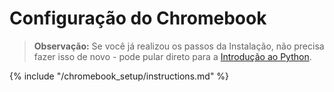 # Configuração do Chromebook

> **Observação:** Se você já realizou os passos da Instalação, não precisa fazer isso de novo - pode pular direto para a [Introdução ao Python](../python_introduction/README.md).

{% include "/chromebook_setup/instructions.md" %}